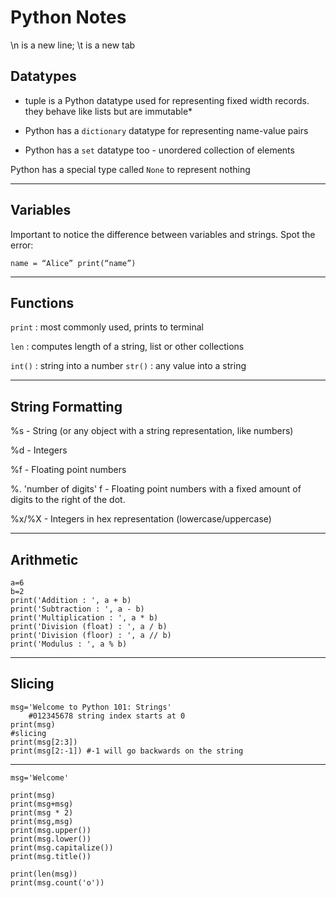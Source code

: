 # Python Notes

\n is a new line; \t is a new tab

## Datatypes
- tuple is a Python datatype used for representing fixed width records. they behave like lists but are immutable*

- Python has a ```dictionary``` datatype for representing name-value pairs

- Python has a ```set``` datatype too - unordered collection of elements

Python has a special type called ```None``` to represent nothing

---

## Variables

Important to notice the difference between variables and strings. Spot the error:

```name = “Alice” print(“name”)```

---

## Functions

```print``` : most commonly used, prints to terminal

```len``` : computes length of a string, list or other collections

```int()``` : string into a number
```str()``` : any value into a string

---

## String Formatting

%s - String (or any object with a string representation, like numbers)

%d - Integers

%f - Floating point numbers

%. 'number of digits' f - Floating point numbers with a fixed amount of digits to the right of the dot.

%x/%X - Integers in hex representation (lowercase/uppercase)

---

## Arithmetic

```
a=6
b=2
print('Addition : ', a + b)
print('Subtraction : ', a - b)
print('Multiplication : ', a * b)
print('Division (float) : ', a / b)
print('Division (floor) : ', a // b)
print('Modulus : ', a % b)
```

---

## Slicing 

```
msg='Welcome to Python 101: Strings'
    #012345678 string index starts at 0
print(msg)
#slicing
print(msg[2:3])
print(msg[2:-1]) #-1 will go backwards on the string
```

---

```
msg='Welcome'

print(msg)
print(msg+msg)
print(msg * 2)
print(msg,msg)
print(msg.upper())
print(msg.lower())
print(msg.capitalize())
print(msg.title())

print(len(msg))
print(msg.count('o'))
```

